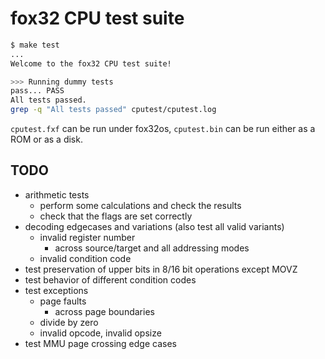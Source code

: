 # fox32 CPU test suite

```sh
$ make test
...
Welcome to the fox32 CPU test suite!

>>> Running dummy tests
pass... PASS
All tests passed.
grep -q "All tests passed" cputest/cputest.log
```

`cputest.fxf` can be run under fox32os, `cputest.bin` can be run either as a ROM or as a disk.

## TODO

- arithmetic tests
  - perform some calculations and check the results
  - check that the flags are set correctly
- decoding edgecases and variations (also test all valid variants)
  - invalid register number
    - across source/target and all addressing modes
  - invalid condition code
- test preservation of upper bits in 8/16 bit operations except MOVZ
- test behavior of different condition codes
- test exceptions
  - page faults
    - across page boundaries
  - divide by zero
  - invalid opcode, invalid opsize
- test MMU page crossing edge cases

